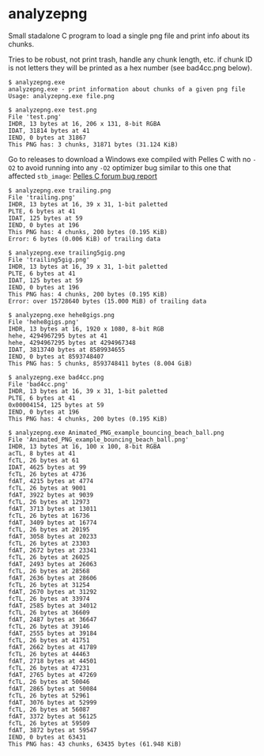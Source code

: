 # analyzepng

Small stadalone C program to load a single png file and print info about its chunks.

Tries to be robust, not print trash, handle any chunk length, etc. if chunk ID
is not letters they will be printed as a hex number (see bad4cc.png below).

```
$ analyzepng.exe
analyzepng.exe - print information about chunks of a given png file
Usage: analyzepng.exe file.png
```

```
$ analyzepng.exe test.png
File 'test.png'
IHDR, 13 bytes at 16, 206 x 131, 8-bit RGBA
IDAT, 31814 bytes at 41
IEND, 0 bytes at 31867
This PNG has: 3 chunks, 31871 bytes (31.124 KiB)
```

Go to releases to download a Windows exe compiled with Pelles C with no `-O2`
to avoid running into any `-O2` optimizer bug similar to this one that affected
`stb_image`: [Pelles C forum bug report](https://forum.pellesc.de/index.php?topic=7837.0)

```
$ analyzepng.exe trailing.png
File 'trailing.png'
IHDR, 13 bytes at 16, 39 x 31, 1-bit paletted
PLTE, 6 bytes at 41
IDAT, 125 bytes at 59
IEND, 0 bytes at 196
This PNG has: 4 chunks, 200 bytes (0.195 KiB)
Error: 6 bytes (0.006 KiB) of trailing data
```

```
$ analyzepng.exe trailing5gig.png
File 'trailing5gig.png'
IHDR, 13 bytes at 16, 39 x 31, 1-bit paletted
PLTE, 6 bytes at 41
IDAT, 125 bytes at 59
IEND, 0 bytes at 196
This PNG has: 4 chunks, 200 bytes (0.195 KiB)
Error: over 15728640 bytes (15.000 MiB) of trailing data
```

```
$ analyzepng.exe hehe8gigs.png
File 'hehe8gigs.png'
IHDR, 13 bytes at 16, 1920 x 1080, 8-bit RGB
hehe, 4294967295 bytes at 41
hehe, 4294967295 bytes at 4294967348
IDAT, 3813740 bytes at 8589934655
IEND, 0 bytes at 8593748407
This PNG has: 5 chunks, 8593748411 bytes (8.004 GiB)
```

```
$ analyzepng.exe bad4cc.png
File 'bad4cc.png'
IHDR, 13 bytes at 16, 39 x 31, 1-bit paletted
PLTE, 6 bytes at 41
0x00004154, 125 bytes at 59
IEND, 0 bytes at 196
This PNG has: 4 chunks, 200 bytes (0.195 KiB)
```

```
$ analyzepng.exe Animated_PNG_example_bouncing_beach_ball.png
File 'Animated_PNG_example_bouncing_beach_ball.png'
IHDR, 13 bytes at 16, 100 x 100, 8-bit RGBA
acTL, 8 bytes at 41
fcTL, 26 bytes at 61
IDAT, 4625 bytes at 99
fcTL, 26 bytes at 4736
fdAT, 4215 bytes at 4774
fcTL, 26 bytes at 9001
fdAT, 3922 bytes at 9039
fcTL, 26 bytes at 12973
fdAT, 3713 bytes at 13011
fcTL, 26 bytes at 16736
fdAT, 3409 bytes at 16774
fcTL, 26 bytes at 20195
fdAT, 3058 bytes at 20233
fcTL, 26 bytes at 23303
fdAT, 2672 bytes at 23341
fcTL, 26 bytes at 26025
fdAT, 2493 bytes at 26063
fcTL, 26 bytes at 28568
fdAT, 2636 bytes at 28606
fcTL, 26 bytes at 31254
fdAT, 2670 bytes at 31292
fcTL, 26 bytes at 33974
fdAT, 2585 bytes at 34012
fcTL, 26 bytes at 36609
fdAT, 2487 bytes at 36647
fcTL, 26 bytes at 39146
fdAT, 2555 bytes at 39184
fcTL, 26 bytes at 41751
fdAT, 2662 bytes at 41789
fcTL, 26 bytes at 44463
fdAT, 2718 bytes at 44501
fcTL, 26 bytes at 47231
fdAT, 2765 bytes at 47269
fcTL, 26 bytes at 50046
fdAT, 2865 bytes at 50084
fcTL, 26 bytes at 52961
fdAT, 3076 bytes at 52999
fcTL, 26 bytes at 56087
fdAT, 3372 bytes at 56125
fcTL, 26 bytes at 59509
fdAT, 3872 bytes at 59547
IEND, 0 bytes at 63431
This PNG has: 43 chunks, 63435 bytes (61.948 KiB)
```
